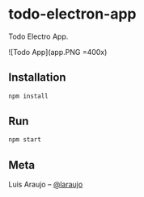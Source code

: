 # todo-electron-app

Todo Electro App.

![Todo App](app.PNG =400x)

## Installation

```sh
npm install 
```

## Run

```sh
npm start 
```

## Meta

Luis Araujo – [@laraujo](https://luisaraujo.io/) 

<!-- Markdown link & img dfn's -->
[npm-image]: https://img.shields.io/npm/v/datadog-metrics.svg?style=flat-square
[npm-url]: https://npmjs.org/package/datadog-metrics
[npm-downloads]: https://img.shields.io/npm/dm/datadog-metrics.svg?style=flat-square
[travis-image]: https://img.shields.io/travis/dbader/node-datadog-metrics/master.svg?style=flat-square
[travis-url]: https://travis-ci.org/dbader/node-datadog-metrics
[wiki]: https://github.com/yourname/yourproject/wiki
